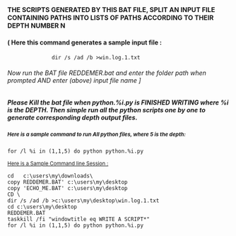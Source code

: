 ## <sup><sup>THE SCRIPTS GENERATED BY THIS BAT FILE, SPLIT AN INPUT FILE CONTAINING PATHS INTO LISTS OF PATHS ACCORDING TO THEIR DEPTH NUMBER N</sup></sup>

#### ( Here this command generates a sample input file :
```              dir /s /ad /b >win.log.1.txt```




###### Now run the BAT file REDDEMER.bat and enter the folder path when prompted AND enter (above) input file name ]



##### Please Kill the bat file when python.%i.py is FINISHED WRITING where %i is the DEPTH. Then simple run all the python scripts one by one to generate corresponding depth output files.


##### <sup> Here is a sample command to run All python files, where 5 is the depth: </sup>
``for /l %i in (1,1,5) do python python.%i.py``


<sup><ins>Here is a Sample Command line Session :</ins>
```
cd   c:\users\my\downloads\
copy REDDEMER.BAT' c:\users\my\desktop
copy 'ECHO_ME.BAT' c:\users\my\desktop
CD \
dir /s /ad /b >c:\users\my\desktop\win.log.1.txt
cd c:\users\my\desktop
REDDEMER.BAT
taskkill /fi "windowtitle eq WRITE A SCRIPT*"
for /l %i in (1,1,5) do python python.%i.py
```






